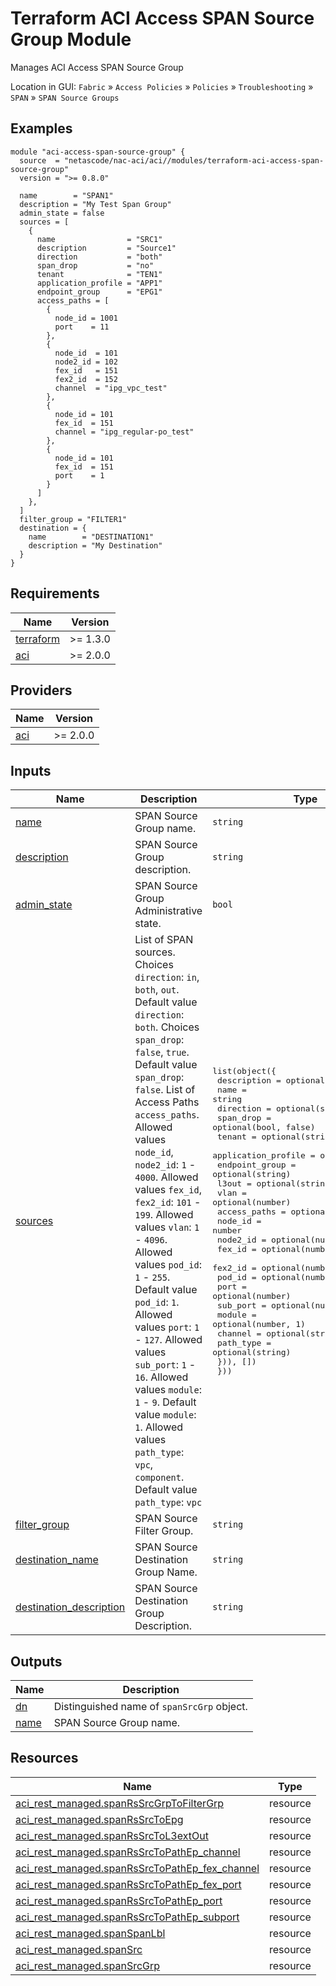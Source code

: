 <!-- BEGIN_TF_DOCS -->
# Terraform ACI Access SPAN Source Group Module

Manages ACI Access SPAN Source Group

Location in GUI:
`Fabric` » `Access Policies` » `Policies` » `Troubleshooting` » `SPAN` » `SPAN Source Groups`

## Examples

```hcl
module "aci-access-span-source-group" {
  source  = "netascode/nac-aci/aci//modules/terraform-aci-access-span-source-group"
  version = ">= 0.8.0"

  name        = "SPAN1"
  description = "My Test Span Group"
  admin_state = false
  sources = [
    {
      name                = "SRC1"
      description         = "Source1"
      direction           = "both"
      span_drop           = "no"
      tenant              = "TEN1"
      application_profile = "APP1"
      endpoint_group      = "EPG1"
      access_paths = [
        {
          node_id = 1001
          port    = 11
        },
        {
          node_id  = 101
          node2_id = 102
          fex_id   = 151
          fex2_id  = 152
          channel  = "ipg_vpc_test"
        },
        {
          node_id = 101
          fex_id  = 151
          channel = "ipg_regular-po_test"
        },
        {
          node_id = 101
          fex_id  = 151
          port    = 1
        }
      ]
    },
  ]
  filter_group = "FILTER1"
  destination = {
    name        = "DESTINATION1"
    description = "My Destination"
  }
}
```

## Requirements

| Name | Version |
|------|---------|
| <a name="requirement_terraform"></a> [terraform](#requirement\_terraform) | >= 1.3.0 |
| <a name="requirement_aci"></a> [aci](#requirement\_aci) | >= 2.0.0 |

## Providers

| Name | Version |
|------|---------|
| <a name="provider_aci"></a> [aci](#provider\_aci) | >= 2.0.0 |

## Inputs

| Name | Description | Type | Default | Required |
|------|-------------|------|---------|:--------:|
| <a name="input_name"></a> [name](#input\_name) | SPAN Source Group name. | `string` | n/a | yes |
| <a name="input_description"></a> [description](#input\_description) | SPAN Source Group description. | `string` | `""` | no |
| <a name="input_admin_state"></a> [admin\_state](#input\_admin\_state) | SPAN Source Group Administrative state. | `bool` | `true` | no |
| <a name="input_sources"></a> [sources](#input\_sources) | List of SPAN sources. Choices `direction`: `in`, `both`, `out`. Default value `direction`: `both`. Choices `span_drop`: `false`, `true`. Default value `span_drop`: `false`. List of Access Paths `access_paths`. Allowed values `node_id`, `node2_id`: `1` - `4000`. Allowed values `fex_id`, `fex2_id`: `101` - `199`. Allowed values `vlan`: `1` - `4096`. Allowed values `pod_id`: `1` - `255`. Default value `pod_id`: `1`. Allowed values `port`: `1` - `127`. Allowed values `sub_port`: `1` - `16`. Allowed values `module`: `1` - `9`. Default value `module`: `1`. Allowed values `path_type`: `vpc`, `component`. Default value `path_type`: `vpc` | <pre>list(object({<br>    description         = optional(string, "")<br>    name                = string<br>    direction           = optional(string, "both")<br>    span_drop           = optional(bool, false)<br>    tenant              = optional(string)<br>    application_profile = optional(string)<br>    endpoint_group      = optional(string)<br>    l3out               = optional(string)<br>    vlan                = optional(number)<br>    access_paths = optional(list(object({<br>      node_id  = number<br>      node2_id = optional(number)<br>      fex_id   = optional(number)<br>      fex2_id  = optional(number)<br>      pod_id   = optional(number, 1)<br>      port     = optional(number)<br>      sub_port = optional(number)<br>      module   = optional(number, 1)<br>      channel  = optional(string)<br>      path_type  = optional(string)<br>    })), [])<br>  }))</pre> | `[]` | no |
| <a name="input_filter_group"></a> [filter\_group](#input\_filter\_group) | SPAN Source Filter Group. | `string` | `""` | no |
| <a name="input_destination_name"></a> [destination\_name](#input\_destination\_name) | SPAN Source Destination Group Name. | `string` | n/a | yes |
| <a name="input_destination_description"></a> [destination\_description](#input\_destination\_description) | SPAN Source Destination Group Description. | `string` | `""` | no |

## Outputs

| Name | Description |
|------|-------------|
| <a name="output_dn"></a> [dn](#output\_dn) | Distinguished name of `spanSrcGrp` object. |
| <a name="output_name"></a> [name](#output\_name) | SPAN Source Group name. |

## Resources

| Name | Type |
|------|------|
| [aci_rest_managed.spanRsSrcGrpToFilterGrp](https://registry.terraform.io/providers/CiscoDevNet/aci/latest/docs/resources/rest_managed) | resource |
| [aci_rest_managed.spanRsSrcToEpg](https://registry.terraform.io/providers/CiscoDevNet/aci/latest/docs/resources/rest_managed) | resource |
| [aci_rest_managed.spanRsSrcToL3extOut](https://registry.terraform.io/providers/CiscoDevNet/aci/latest/docs/resources/rest_managed) | resource |
| [aci_rest_managed.spanRsSrcToPathEp_channel](https://registry.terraform.io/providers/CiscoDevNet/aci/latest/docs/resources/rest_managed) | resource |
| [aci_rest_managed.spanRsSrcToPathEp_fex_channel](https://registry.terraform.io/providers/CiscoDevNet/aci/latest/docs/resources/rest_managed) | resource |
| [aci_rest_managed.spanRsSrcToPathEp_fex_port](https://registry.terraform.io/providers/CiscoDevNet/aci/latest/docs/resources/rest_managed) | resource |
| [aci_rest_managed.spanRsSrcToPathEp_port](https://registry.terraform.io/providers/CiscoDevNet/aci/latest/docs/resources/rest_managed) | resource |
| [aci_rest_managed.spanRsSrcToPathEp_subport](https://registry.terraform.io/providers/CiscoDevNet/aci/latest/docs/resources/rest_managed) | resource |
| [aci_rest_managed.spanSpanLbl](https://registry.terraform.io/providers/CiscoDevNet/aci/latest/docs/resources/rest_managed) | resource |
| [aci_rest_managed.spanSrc](https://registry.terraform.io/providers/CiscoDevNet/aci/latest/docs/resources/rest_managed) | resource |
| [aci_rest_managed.spanSrcGrp](https://registry.terraform.io/providers/CiscoDevNet/aci/latest/docs/resources/rest_managed) | resource |
<!-- END_TF_DOCS -->